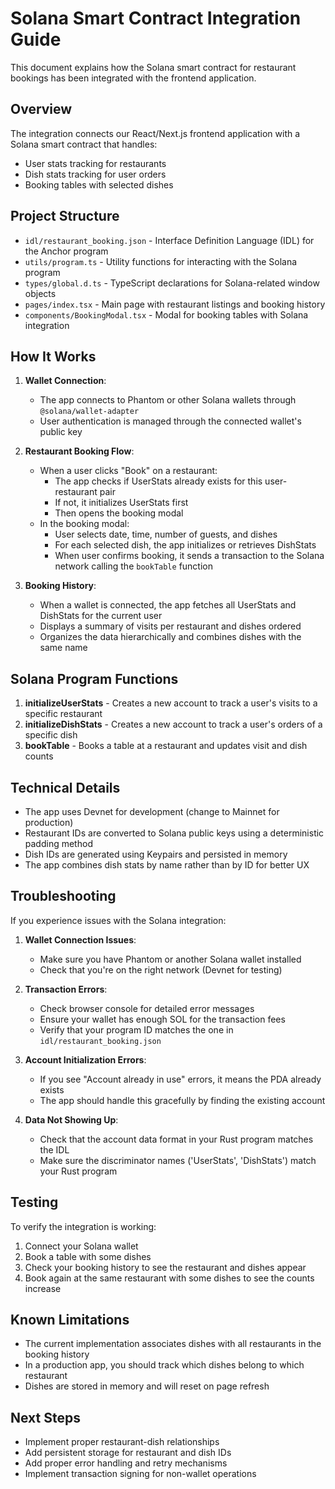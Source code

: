# Solana Smart Contract Integration Guide

This document explains how the Solana smart contract for restaurant bookings has been integrated with the frontend application.

## Overview

The integration connects our React/Next.js frontend application with a Solana smart contract that handles:
- User stats tracking for restaurants
- Dish stats tracking for user orders
- Booking tables with selected dishes

## Project Structure

- `idl/restaurant_booking.json` - Interface Definition Language (IDL) for the Anchor program
- `utils/program.ts` - Utility functions for interacting with the Solana program
- `types/global.d.ts` - TypeScript declarations for Solana-related window objects
- `pages/index.tsx` - Main page with restaurant listings and booking history
- `components/BookingModal.tsx` - Modal for booking tables with Solana integration

## How It Works

1. **Wallet Connection**:
   - The app connects to Phantom or other Solana wallets through `@solana/wallet-adapter`
   - User authentication is managed through the connected wallet's public key

2. **Restaurant Booking Flow**:
   - When a user clicks "Book" on a restaurant:
     - The app checks if UserStats already exists for this user-restaurant pair
     - If not, it initializes UserStats first
     - Then opens the booking modal
   - In the booking modal:
     - User selects date, time, number of guests, and dishes
     - For each selected dish, the app initializes or retrieves DishStats
     - When user confirms booking, it sends a transaction to the Solana network calling the `bookTable` function

3. **Booking History**:
   - When a wallet is connected, the app fetches all UserStats and DishStats for the current user
   - Displays a summary of visits per restaurant and dishes ordered
   - Organizes the data hierarchically and combines dishes with the same name

## Solana Program Functions

1. **initializeUserStats** - Creates a new account to track a user's visits to a specific restaurant
2. **initializeDishStats** - Creates a new account to track a user's orders of a specific dish
3. **bookTable** - Books a table at a restaurant and updates visit and dish counts

## Technical Details

- The app uses Devnet for development (change to Mainnet for production)
- Restaurant IDs are converted to Solana public keys using a deterministic padding method
- Dish IDs are generated using Keypairs and persisted in memory
- The app combines dish stats by name rather than by ID for better UX

## Troubleshooting

If you experience issues with the Solana integration:

1. **Wallet Connection Issues**:
   - Make sure you have Phantom or another Solana wallet installed
   - Check that you're on the right network (Devnet for testing)

2. **Transaction Errors**:
   - Check browser console for detailed error messages
   - Ensure your wallet has enough SOL for the transaction fees
   - Verify that your program ID matches the one in `idl/restaurant_booking.json`

3. **Account Initialization Errors**:
   - If you see "Account already in use" errors, it means the PDA already exists
   - The app should handle this gracefully by finding the existing account

4. **Data Not Showing Up**:
   - Check that the account data format in your Rust program matches the IDL
   - Make sure the discriminator names ('UserStats', 'DishStats') match your Rust program

## Testing

To verify the integration is working:
1. Connect your Solana wallet
2. Book a table with some dishes
3. Check your booking history to see the restaurant and dishes appear
4. Book again at the same restaurant with some dishes to see the counts increase

## Known Limitations

- The current implementation associates dishes with all restaurants in the booking history
- In a production app, you should track which dishes belong to which restaurant
- Dishes are stored in memory and will reset on page refresh

## Next Steps

- Implement proper restaurant-dish relationships
- Add persistent storage for restaurant and dish IDs
- Add proper error handling and retry mechanisms
- Implement transaction signing for non-wallet operations